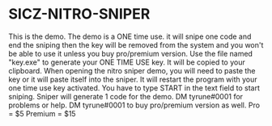 # SICZ-NITRO-SNIPER
This is the demo. The demo is a ONE time use. it will snipe one code and end the sniping then the key will be removed from the system and you won't be able to use it unless you buy pro/premium version.
Use the file named "key.exe" to generate your ONE TIME USE key. It will be copied to your clipboard.
When opening the nitro sniper demo, you will need to paste the key or it will paste itself into the sniper. It will restart the program with your one time use key activated. You have to type START in the text field to start sniping. Sniper will generate 1 code for the demo. DM tyrune#0001 for problems or help.
DM tyrune#0001 to buy pro/premium version as well. Pro = $5 Premium = $15
